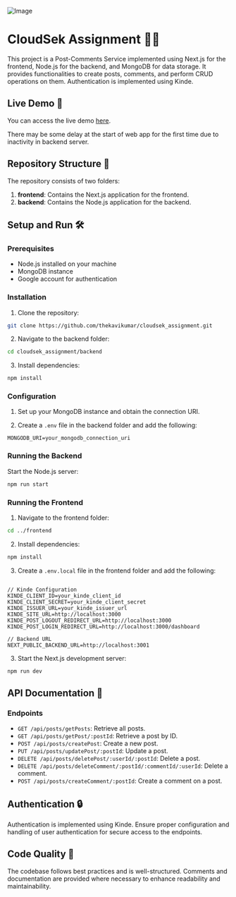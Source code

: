 ![Image](https://media.discordapp.net/attachments/1012227636312944650/1239077109360496742/Safari_Big_Sur_-_Light.png?ex=66419bfb&is=66404a7b&hm=51363bf7ef87fd165bbe1f6a8a6efb208c4a535984b62ea1c57c4cc15ccbed9b&=&format=webp&quality=lossless&width=1038&height=602)

# CloudSek Assignment 👨‍💻

This project is a Post-Comments Service implemented using Next.js for the frontend, Node.js for the backend, and MongoDB for data storage. It provides functionalities to create posts, comments, and perform CRUD operations on them. Authentication is implemented using Kinde.

## Live Demo 🚀

You can access the live demo [here](https://cloudsekassignment.vercel.app/).

There may be some delay at the start of web app for the first time due to inactivity in backend server. 

## Repository Structure 📂

The repository consists of two folders:

1. **frontend**: Contains the Next.js application for the frontend.
2. **backend**: Contains the Node.js application for the backend.

## Setup and Run 🛠️

### Prerequisites

- Node.js installed on your machine
- MongoDB instance
- Google account for authentication

### Installation

1. Clone the repository:

```bash
git clone https://github.com/thekavikumar/cloudsek_assignment.git
```

2. Navigate to the backend folder:

```bash
cd cloudsek_assignment/backend
```

3. Install dependencies:

```bash
npm install
```

### Configuration

1. Set up your MongoDB instance and obtain the connection URI.

2. Create a `.env` file in the backend folder and add the following:

```plaintext
MONGODB_URI=your_mongodb_connection_uri
```

### Running the Backend

Start the Node.js server:

```bash
npm run start
```

### Running the Frontend

1. Navigate to the frontend folder:

```bash
cd ../frontend
```

2. Install dependencies:

```bash
npm install
```

3. Create a `.env.local` file in the frontend folder and add the following:

```plaintext

// Kinde Configuration
KINDE_CLIENT_ID=your_kinde_client_id
KINDE_CLIENT_SECRET=your_kinde_client_secret
KINDE_ISSUER_URL=your_kinde_issuer_url
KINDE_SITE_URL=http://localhost:3000
KINDE_POST_LOGOUT_REDIRECT_URL=http://localhost:3000
KINDE_POST_LOGIN_REDIRECT_URL=http://localhost:3000/dashboard

// Backend URL
NEXT_PUBLIC_BACKEND_URL=http://localhost:3001
```

3. Start the Next.js development server:

```bash
npm run dev
```

## API Documentation 📝

### Endpoints

- `GET /api/posts/getPosts`: Retrieve all posts.
- `GET /api/posts/getPost/:postId`: Retrieve a post by ID.
- `POST /api/posts/createPost`: Create a new post.
- `PUT /api/posts/updatePost/:postId`: Update a post.
- `DELETE /api/posts/deletePost/:userId/:postId`: Delete a post.
- `DELETE /api/posts/deleteComment/:postId/:commentId/:userId`: Delete a comment.
- `POST /api/posts/createComment/:postId`: Create a comment on a post.

## Authentication 🔒

Authentication is implemented using Kinde. Ensure proper configuration and handling of user authentication for secure access to the endpoints.

## Code Quality 🌟

The codebase follows best practices and is well-structured. Comments and documentation are provided where necessary to enhance readability and maintainability.
